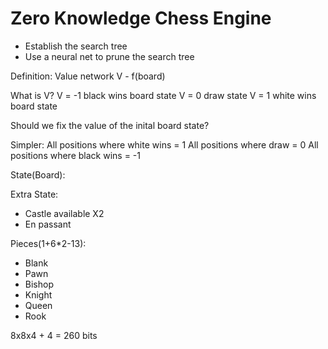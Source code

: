 # Zero Knowledge Chess Engine

* Establish the search tree
* Use a neural net to prune the search tree

Definition: Value network
V - f(board)

What is V?
V = -1 black wins board state
V = 0 draw state
V = 1 white wins board state

Should we fix the value of the inital board state?

Simpler:
All positions where white wins = 1
All positions where draw = 0
All positions where black wins = -1 

State(Board):

Extra State:
* Castle available X2
* En passant

Pieces(1+6*2-13):
* Blank
* Pawn
* Bishop
* Knight
* Queen
* Rook

8x8x4 + 4 = 260 bits